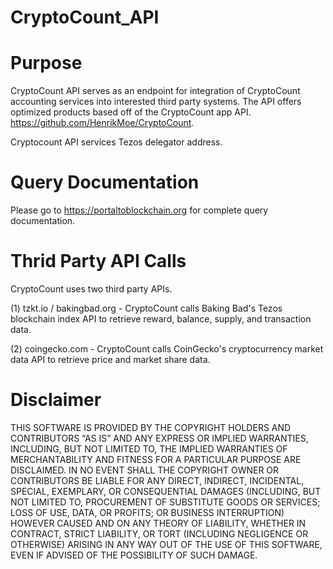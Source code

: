 # CryptoCount_API

# Purpose

CryptoCount API serves as an endpoint for integration of CryptoCount accounting services into interested third party systems. The API offers optimized products based off of the CryptoCount app API. https://github.com/HenrikMoe/CryptoCount. 

Cryptocount API services Tezos delegator address. 

# Query Documentation

Please go to https://portaltoblockchain.org for complete query documentation. 

# Thrid Party API Calls

CryptoCount uses two third party APIs. 

(1) tzkt.io / bakingbad.org - CryptoCount calls Baking Bad's Tezos blockchain index API to retrieve reward, balance, supply, and transaction data. 

(2) coingecko.com - CryptoCount calls CoinGecko's cryptocurrency market data API to retrieve price and market share data. 


# Disclaimer

THIS SOFTWARE IS PROVIDED BY THE COPYRIGHT HOLDERS AND CONTRIBUTORS “AS IS” AND ANY EXPRESS OR IMPLIED WARRANTIES, INCLUDING, BUT NOT LIMITED TO, THE IMPLIED WARRANTIES OF MERCHANTABILITY AND FITNESS FOR A PARTICULAR PURPOSE ARE DISCLAIMED. IN NO EVENT SHALL THE COPYRIGHT OWNER OR CONTRIBUTORS BE LIABLE FOR ANY DIRECT, INDIRECT, INCIDENTAL, SPECIAL, EXEMPLARY, OR CONSEQUENTIAL DAMAGES (INCLUDING, BUT NOT LIMITED TO, PROCUREMENT OF SUBSTITUTE GOODS OR SERVICES; LOSS OF USE, DATA, OR PROFITS; OR BUSINESS INTERRUPTION) HOWEVER CAUSED AND ON ANY THEORY OF LIABILITY, WHETHER IN CONTRACT, STRICT LIABILITY, OR TORT (INCLUDING NEGLIGENCE OR OTHERWISE) ARISING IN ANY WAY OUT OF THE USE OF THIS SOFTWARE, EVEN IF ADVISED OF THE POSSIBILITY OF SUCH DAMAGE.


